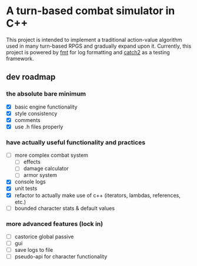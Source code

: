 # A turn-based combat simulator in C++
This project is intended to implement a traditional action-value algorithm used in many turn-based RPGS and gradually expand upon it. Currently, this project is powered by [fmt](https://github.com/fmtlib/fmt) for log formatting and [catch2](https://github.com/catchorg/Catch2) as a testing framework.

## dev roadmap

### the absolute bare minimum
- [X] basic engine functionality
- [X] style consistency
- [X] comments
- [X] use .h files properly

### have actually useful functionality and practices
- [ ] more complex combat system
	- [ ] effects
	- [ ] damage calculator
	- [ ] armor system
- [X] console logs
- [X] unit tests
- [X] refactor to actually make use of c++ (iterators, lambdas, references, etc.)
- [ ] bounded character stats & default values

### more advanced features (lock in)
- [ ] castorice global passive
- [ ] gui
- [ ] save logs to file
- [ ] pseudo-api for character functionality
